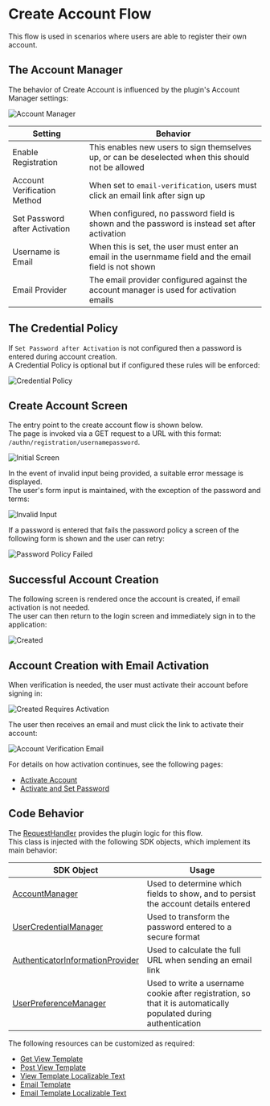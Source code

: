 # Create Account Flow

This flow is used in scenarios where users are able to register their own account.

## The Account Manager

The behavior of Create Account is influenced by the plugin's Account Manager settings:

![Account Manager](images/shared/account-manager.png)

| Setting | Behavior |
| ------- | -------- |
| Enable Registration | This enables new users to sign themselves up, or can be deselected when this should not be allowed |
| Account Verification Method | When set to `email-verification`, users must click an email link after sign up |
| Set Password after Activation | When configured, no password field is shown and the password is instead set after activation |
| Username is Email | When this is set, the user must enter an email in the usernmame field and the email field is not shown |
| Email Provider | The email provider configured against the account manager is used for activation emails |

## The Credential Policy

If `Set Password after Activation` is not configured then a password is entered during account creation.\
A Credential Policy is optional but if configured these rules will be enforced:

![Credential Policy](images/shared/credential-policy.png)

## Create Account Screen

The entry point to the create account flow is shown below.\
The page is invoked via a GET request to a URL with this format: `/authn/registration/usernamepassword`.

![Initial Screen](images/create-account/initial.png)

In the event of invalid input being provided, a suitable error message is displayed.\
The user's form input is maintained, with the exception of the password and terms:

![Invalid Input](images/create-account/invalid-input.png)

If a password is entered that fails the password policy a screen of the following form is shown and the user can retry:

![Password Policy Failed](images/create-account/password-policy-failed.png)

## Successful Account Creation

The following screen is rendered once the account is created, if email activation is not needed.\
The user can then return to the login screen and immediately sign in to the application:

![Created](images/create-account/created.png)

## Account Creation with Email Activation

When verification is needed, the user must activate their account before signing in:

![Created Requires Activation](images/create-account/created-requires-activation.png)

The user then receives an email and must click the link to activate their account:

![Account Verification Email](images/create-account/account-verification-email.png)

For details on how activation continues, see the following pages:

- [Activate Account](activate-account.md)
- [Activate and Set Password](activate-set-password.md)

## Code Behavior

The [RequestHandler](../src/main/java/io/curity/identityserver/plugin/usernamepassword/registration/UsernamePasswordRegistrationRequestHandler.java) provides the plugin logic for this flow.\
This class is injected with the following SDK objects, which implement its main behavior:

| SDK Object | Usage |
| ---------- | ----- |
| [AccountManager](https://curity.io/docs/idsvr-java-plugin-sdk/latest/se/curity/identityserver/sdk/service/AccountManager.html) | Used to determine which fields to show, and to persist the account details entered |
| [UserCredentialManager](https://curity.io/docs/idsvr-java-plugin-sdk/latest/se/curity/identityserver/sdk/service/credential/UserCredentialManager.html) | Used to transform the password entered to a secure format |
| [AuthenticatorInformationProvider](https://curity.io/docs/idsvr-java-plugin-sdk/latest/se/curity/identityserver/sdk/service/authentication/AuthenticatorInformationProvider.html) | Used to calculate the full URL when sending an email link |
| [UserPreferenceManager](https://curity.io/docs/idsvr-java-plugin-sdk/latest/se/curity/identityserver/sdk/service/UserPreferenceManager.html) | Used to write a username cookie after registration, so that it is automatically populated during authentication |

The following resources can be customized as required:

- [Get View Template](../src/main/resources/templates/authenticator/username-password-authenticator/create-account/get.vm)
- [Post View Template](../src/main/resources/templates/authenticator/username-password-authenticator/create-account/post.vm)
- [View Template Localizable Text](../src/main/resources/messages/en/authenticator/username-password-authenticator/create-account/messages)
- [Email Template](../src/main/resources/templates/authenticator/username-password-authenticator/email/verify-account/email.vm) 
- [Email Template Localizable Text](../src/main/resources/messages/en/authenticator/username-password-authenticator/email/verify-account/messages)
